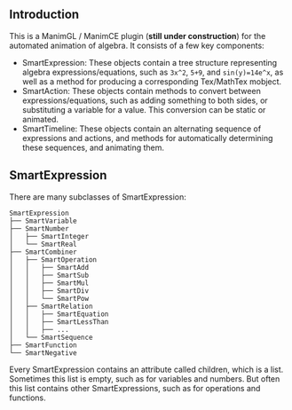 ## Introduction

This is a ManimGL / ManimCE plugin (**still under construction**) for the automated animation of algebra. It consists of a few key components: 
- SmartExpression: These objects contain a tree structure representing algebra expressions/equations, such as `3x^2`, `5+9`, and `sin(y)=14e^x`, as well as a method for producing a corresponding Tex/MathTex mobject.
- SmartAction: These objects contain methods to convert between expressions/equations, such as adding something to both sides, or substituting a variable for a value. This conversion can be static or animated.
- SmartTimeline: These objects contain an alternating sequence of expressions and actions, and methods for automatically determining these sequences, and animating them.


## SmartExpression

There are many subclasses of SmartExpression:
```
SmartExpression
├── SmartVariable
├── SmartNumber
│   ├── SmartInteger
│   └── SmartReal
├── SmartCombiner
│   ├── SmartOperation
│   │   ├── SmartAdd
│   │   ├── SmartSub
│   │   ├── SmartMul
│   │   ├── SmartDiv
│   │   └── SmartPow
│   ├── SmartRelation
│   │   ├── SmartEquation
│   │   ├── SmartLessThan
│   │   ├── ...
│   └── SmartSequence
├── SmartFunction
└── SmartNegative
```
Every SmartExpression contains an attribute called children, which is a list. Sometimes this list is empty, such as for variables and numbers. But often this list contains other SmartExpressions, such as for operations and functions.












